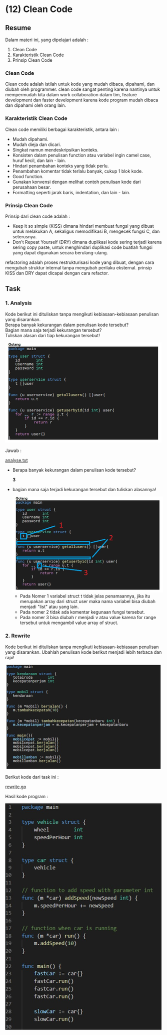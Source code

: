 # (12) Clean Code

## Resume
Dalam materi ini, yang dipelajari adalah :
1. Clean Code
2. Karakteristik Clean Code
3. Prinsip Clean Code

### Clean Code
Clean code adalah istilah untuk kode yang mudah dibaca, dipahami, dan diubah oleh programmer. clean code sangat penting karena nantinya untuk mempermudah kita dalam work collaboration dalam tim, feature development dan faster development karena kode program mudah dibaca dan dipahami oleh orang lain.

### Karakteristik Clean Code
Clean code memiliki berbagai karakteristik, antara lain :
- Mudah dipahami.
- Mudah dieja dan dicari.
- Singkat namun mendeskripsikan konteks.
- Konsisten dalam penulisan function atau variabel ingin camel case, huruf kecil, dan lain - lain.
- Hindari penambahan konteks yang tidak perlu.
- Penambahan komentar tidak terlalu banyak, cukup 1 blok kode.
- Good function.
- Gunakan konvensi dengan melihat contoh penulisan kode dari perusahaan besar.
- Formatting seperti jarak baris, indentation, dan lain - lain.

### Prinsip Clean Code
Prinsip dari clean code adalah :
- Keep it so simple (KISS) dimana hindari membuat fungsi yang dibuat untuk melakukan A, sekaligus memodifikasi B, mengecek fungsi C, dan seterusnya.
- Don't Repeat Yourself (DRY) dimana duplikasi kode sering terjadi karena sering copy paste, untuk menghindari duplikasi code buatlah fungsi yang dapat digunakan secara berulang-ulang.

refactoring adalah proses restrukturisasi kode yang dibuat, dengan cara mengubah struktur internal tanpa mengubah perilaku eksternal. prinsip KISS dan DRY dapat dicapai dengan cara refactor.

## Task
### 1. Analysis
Kode berikut ini dituliskan tanpa mengikuti kebiasaan-kebiasaan penulisan yang disarankan.  
Berapa banyak kekurangan dalam penulisan kode tersebut?  
Bagian mana saja terjadi kekurangan tersebut?  
Tuliskan alasan dari tiap kekurangan tersebut!

<img src="./screenshots/soal_1.jpg" width="500">

Jawab :

[analyse.txt](./praktikum/analyse.txt)

- Berapa banyak kekurangan dalam penulisan kode tersebut?  
  
  **3**

- bagian mana saja terjadi kekurangan tersebut dan tuliskan alasannya!

    <img src="./screenshots/jawab_1.jpg" width="500">

  - Pada Nomer 1 variabel struct t tidak jelas penamaannya, jika itu merupakan array dari struct user maka nama variabel bisa diubah menjadi "list" atau yang lain.
  - Pada nomer 2 tidak ada komentar kegunaan fungsi tersebut.
  - Pada nomer 3 bisa diubah r menjadi v atau value karena for range tersebut untuk mengambil value array of struct.

### 2. Rewrite
Kode berikut ini dituliskan tanpa mengikuti kebiasaan-kebiasaan penulisan yang disarankan. Ubahlah penulisan kode berikut menjadi lebih terbaca dan rapi!

<img src="./screenshots/soal_2.jpg" width="500">

Berikut kode dari task ini :

[rewrite.go](./praktikum/rewrite.go)

Hasil kode program :

<img src="./screenshots/jawab_2.jpg" width="500">